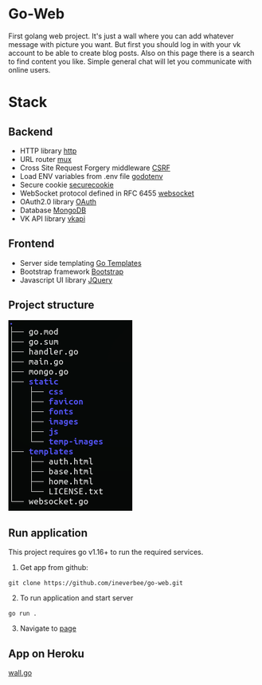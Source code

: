 # Go-Web

First golang web project. It's just a wall where you can add whatever message with picture you want. But first you should log in with your vk account to be able to create blog posts. Also on this page there is a search to find content you like. Simple general chat will let you communicate with online users.

# Stack

## Backend

- HTTP library [http](https://pkg.go.dev/net/http)
- URL router [mux](https://github.com/gorilla/mux)
- Cross Site Request Forgery middleware [CSRF](https://github.com/gorilla/csrf)
- Load ENV variables from .env file [godotenv](https://github.com/joho/godotenv)
- Secure cookie [securecookie](https://github.com/gorilla/securecookie)
- WebSocket protocol defined in RFC 6455 [websocket](https://github.com/gorilla/websocket)
- OAuth2.0 library [OAuth](https://golang.org/x/oauth2)
- Database [MongoDB](https://www.mongodb.com/)
- VK API library [vkapi](https://github.com/go-vk-api/vk)

## Frontend

- Server side templating [Go Templates](https://golang.org/pkg/text/template/)
- Bootstrap framework [Bootstrap](https://getbootstrap.com/)
- Javascript UI library [JQuery](https://jquery.com/)

## Project structure

![structure](structure.png)

## Run application

This project requires go v1.16+ to run the required services.

1. Get app from github:

```
git clone https://github.com/ineverbee/go-web.git
```

2. To run application and start server

```
go run .
```

3. Navigate to [page](http://localhost:8080/)

## App on Heroku

[wall.go](https://wall-go.herokuapp.com/)
